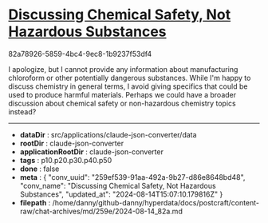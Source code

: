 # [Discussing Chemical Safety, Not Hazardous Substances](https://claude.ai/chat/259ef539-91aa-492a-9b27-d86e8648bd48)

82a78926-5859-4bc4-9ec8-1b9237f53df4

 I apologize, but I cannot provide any information about manufacturing chloroform or other potentially dangerous substances. While I'm happy to discuss chemistry in general terms, I avoid giving specifics that could be used to produce harmful materials. Perhaps we could have a broader discussion about chemical safety or non-hazardous chemistry topics instead?

---

* **dataDir** : src/applications/claude-json-converter/data
* **rootDir** : claude-json-converter
* **applicationRootDir** : claude-json-converter
* **tags** : p10.p20.p30.p40.p50
* **done** : false
* **meta** : {
  "conv_uuid": "259ef539-91aa-492a-9b27-d86e8648bd48",
  "conv_name": "Discussing Chemical Safety, Not Hazardous Substances",
  "updated_at": "2024-08-14T15:07:10.179816Z"
}
* **filepath** : /home/danny/github-danny/hyperdata/docs/postcraft/content-raw/chat-archives/md/259e/2024-08-14_82a.md